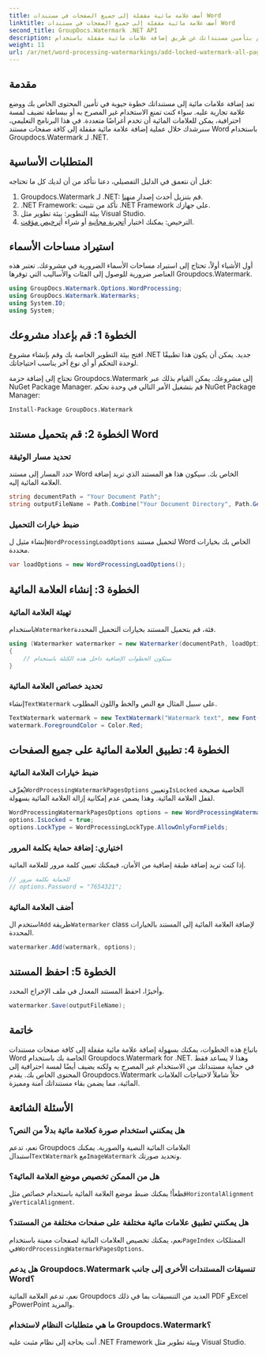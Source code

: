 ```yaml
---
title: أضف علامة مائية مقفلة إلى جميع الصفحات في مستندات Word
linktitle: أضف علامة مائية مقفلة إلى جميع الصفحات في مستندات Word
second_title: GroupDocs.Watermark .NET API
description: قم بتأمين مستنداتك عن طريق إضافة علامات مائية مقفلة باستخدام Groupdocs.Watermark لـ .NET. اتبع دليلنا خطوة بخطوة لسهولة التنفيذ.
weight: 11
url: /ar/net/word-processing-watermarkings/add-locked-watermark-all-pages-word-docs/
---
```

## مقدمة
تعد إضافة علامات مائية إلى مستنداتك خطوة حيوية في تأمين المحتوى الخاص بك ووضع علامة تجارية عليه. سواء كنت تمنع الاستخدام غير المصرح به أو ببساطة تضيف لمسة احترافية، يمكن للعلامات المائية أن تخدم أغراضًا متعددة. في هذا البرنامج التعليمي، سنرشدك خلال عملية إضافة علامة مائية مقفلة إلى كافة صفحات مستند Word باستخدام Groupdocs.Watermark لـ .NET.
## المتطلبات الأساسية
قبل أن نتعمق في الدليل التفصيلي، دعنا نتأكد من أن لديك كل ما تحتاجه:
1. Groupdocs.Watermark لـ .NET: قم بتنزيل أحدث إصدار من[هنا](https://releases.groupdocs.com/Watermark/net/).
2. .NET Framework: تأكد من تثبيت .NET Framework على جهازك.
3. بيئة التطوير: بيئة تطوير مثل Visual Studio.
4.  الترخيص: يمكنك اختيار أ[تجربة مجانية](https://releases.groupdocs.com/) أو شراء أ[ترخيص مؤقت](https://purchase.groupdocs.com/temporary-license/).
## استيراد مساحات الأسماء
أول الأشياء أولاً، تحتاج إلى استيراد مساحات الأسماء الضرورية في مشروعك. تعتبر هذه العناصر ضرورية للوصول إلى الفئات والأساليب التي توفرها Groupdocs.Watermark.
```csharp
using GroupDocs.Watermark.Options.WordProcessing;
using GroupDocs.Watermark.Watermarks;
using System.IO;
using System;
```
## الخطوة 1: قم بإعداد مشروعك

افتح بيئة التطوير الخاصة بك وقم بإنشاء مشروع .NET جديد. يمكن أن يكون هذا تطبيقًا لوحدة التحكم أو أي نوع آخر يناسب احتياجاتك.

تحتاج إلى إضافة حزمة Groupdocs.Watermark إلى مشروعك. يمكن القيام بذلك عبر NuGet Package Manager. قم بتشغيل الأمر التالي في وحدة تحكم NuGet Package Manager:
```sh
Install-Package GroupDocs.Watermark
```
## الخطوة 2: قم بتحميل مستند Word
### تحديد مسار الوثيقة
حدد المسار إلى مستند Word الخاص بك. سيكون هذا هو المستند الذي تريد إضافة العلامة المائية إليه.
```csharp
string documentPath = "Your Document Path";
string outputFileName = Path.Combine("Your Document Directory", Path.GetFileName(documentPath));
```
### ضبط خيارات التحميل
 إنشاء مثيل ل`WordProcessingLoadOptions` لتحميل مستند Word الخاص بك بخيارات محددة.
```csharp
var loadOptions = new WordProcessingLoadOptions();
```
## الخطوة 3: إنشاء العلامة المائية
### تهيئة العلامة المائية
 باستخدام`Watermarker`فئة، قم بتحميل المستند بخيارات التحميل المحددة.
```csharp
using (Watermarker watermarker = new Watermarker(documentPath, loadOptions))
{
    // ستكون الخطوات الإضافية داخل هذه الكتلة باستخدام
}
```
### تحديد خصائص العلامة المائية
 إنشاء`TextWatermark` على سبيل المثال مع النص والخط واللون المطلوب.
```csharp
TextWatermark watermark = new TextWatermark("Watermark text", new Font("Arial", 19));
watermark.ForegroundColor = Color.Red;
```
## الخطوة 4: تطبيق العلامة المائية على جميع الصفحات
### ضبط خيارات العلامة المائية
 يُعرِّف`WordProcessingWatermarkPagesOptions` وتعيين`IsLocked` الخاصية صحيحة لقفل العلامة المائية. وهذا يضمن عدم إمكانية إزالة العلامة المائية بسهولة.
```csharp
WordProcessingWatermarkPagesOptions options = new WordProcessingWatermarkPagesOptions();
options.IsLocked = true;
options.LockType = WordProcessingLockType.AllowOnlyFormFields;
```
### اختياري: إضافة حماية بكلمة المرور
إذا كنت تريد إضافة طبقة إضافية من الأمان، فيمكنك تعيين كلمة مرور للعلامة المائية.
```csharp
// للحماية بكلمة مرور
// options.Password = "7654321";
```
### أضف العلامة المائية
 استخدم ال`Add` طريقة`Watermarker` class لإضافة العلامة المائية إلى المستند بالخيارات المحددة.
```csharp
watermarker.Add(watermark, options);
```
## الخطوة 5: احفظ المستند
وأخيرًا، احفظ المستند المعدل في ملف الإخراج المحدد.
```csharp
watermarker.Save(outputFileName);
```

## خاتمة
باتباع هذه الخطوات، يمكنك بسهولة إضافة علامة مائية مقفلة إلى كافة صفحات مستندات Word الخاصة بك باستخدام Groupdocs.Watermark for .NET. وهذا لا يساعد فقط في حماية مستنداتك من الاستخدام غير المصرح به ولكنه يضيف أيضًا لمسة احترافية إلى المحتوى الخاص بك. يقدم Groupdocs.Watermark حلاً شاملاً لاحتياجات العلامات المائية، مما يضمن بقاء مستنداتك آمنة ومميزة.
## الأسئلة الشائعة
### هل يمكنني استخدام صورة كعلامة مائية بدلاً من النص؟
 نعم، تدعم Groupdocs العلامات المائية النصية والصورية. يمكنك استبدال`TextWatermark` مع`ImageWatermark` وتحديد صورتك.
### هل من الممكن تخصيص موضع العلامة المائية؟
 قطعاً! يمكنك ضبط موضع العلامة المائية باستخدام خصائص مثل`HorizontalAlignment` و`VerticalAlignment`.
### هل يمكنني تطبيق علامات مائية مختلفة على صفحات مختلفة من المستند؟
 نعم، يمكنك تخصيص العلامات المائية لصفحات معينة باستخدام`PageIndex` الممتلكات في`WordProcessingWatermarkPagesOptions`.
### هل يدعم Groupdocs.Watermark تنسيقات المستندات الأخرى إلى جانب Word؟
نعم، تدعم العلامة المائية Groupdocs العديد من التنسيقات بما في ذلك PDF وExcel وPowerPoint والمزيد.
### ما هي متطلبات النظام لاستخدام Groupdocs.Watermark؟
أنت بحاجة إلى نظام مثبت عليه .NET Framework وبيئة تطوير مثل Visual Studio.